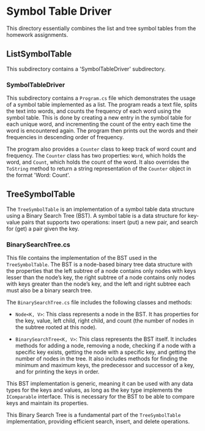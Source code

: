 # Symbol Table Driver

This directory essentially combines the list and tree symbol tables from the homework assignments.
## ListSymbolTable

This subdirectory contains a 'SymbolTableDriver' subdirectory.

### SymbolTableDriver

This subdirectory contains a `Program.cs` file which demonstrates the usage of a symbol table implemented as a list. The program reads a text file, splits the text into words, and counts the frequency of each word using the symbol table. This is done by creating a new entry in the symbol table for each unique word, and incrementing the count of the entry each time the word is encountered again. The program then prints out the words and their frequencies in descending order of frequency.

The program also provides a `Counter` class to keep track of word count and frequency. The `Counter` class has two properties: `Word`, which holds the word, and `Count`, which holds the count of the word. It also overrides the `ToString` method to return a string representation of the `Counter` object in the format 'Word: Count'.

## TreeSymbolTable

The `TreeSymbolTable` is an implementation of a symbol table data structure using a Binary Search Tree (BST). A symbol table is a data structure for key-value pairs that supports two operations: insert (put) a new pair, and search for (get) a pair given the key.

### BinarySearchTree.cs

This file contains the implementation of the BST used in the `TreeSymbolTable`. The BST is a node-based binary tree data structure with the properties that the left subtree of a node contains only nodes with keys lesser than the node’s key, the right subtree of a node contains only nodes with keys greater than the node’s key, and the left and right subtree each must also be a binary search tree.

The `BinarySearchTree.cs` file includes the following classes and methods:

- `Node<K, V>`: This class represents a node in the BST. It has properties for the key, value, left child, right child, and count (the number of nodes in the subtree rooted at this node).

- `BinarySearchTree<K, V>`: This class represents the BST itself. It includes methods for adding a node, removing a node, checking if a node with a specific key exists, getting the node with a specific key, and getting the number of nodes in the tree. It also includes methods for finding the minimum and maximum keys, the predecessor and successor of a key, and for printing the keys in order.

This BST implementation is generic, meaning it can be used with any data types for the keys and values, as long as the key type implements the `IComparable` interface. This is necessary for the BST to be able to compare keys and maintain its properties.

This Binary Search Tree is a fundamental part of the `TreeSymbolTable` implementation, providing efficient search, insert, and delete operations.
